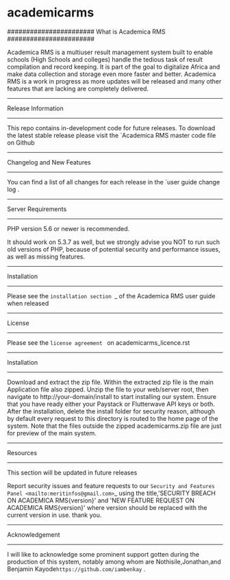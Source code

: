 # academicarms

#######################
What is Academica RMS
#######################

Academica RMS is a multiuser result management system built to enable schools
(High Schools and colleges) handle the tedious task of result compilation and 
record keeping. It is part of the goal to digitalize Africa and make data 
collection and storage even more faster and better. Academica RMS is a work in
progress as more updates will be released and many other features that are lacking
are completely delivered. 

*******************
Release Information
*******************

This repo contains in-development code for future releases. To download the
latest stable release please visit the `Academica RMS master code file on
Github

**************************
Changelog and New Features
**************************

You can find a list of all changes for each release in the `user
guide change log .

*******************
Server Requirements
*******************

PHP version 5.6 or newer is recommended.

It should work on 5.3.7 as well, but we strongly advise you NOT to run
such old versions of PHP, because of potential security and performance
issues, as well as missing features.

************
Installation
************

Please see the `installation section `_
of the Academica RMS user guide when released

*******
License
*******

Please see the `license agreement ` on academicarms_licence.rst

*******
Installation
*******
Download and extract the zip file. Within the extracted zip file is the main
Application file also zipped. Unzip the file to your web/server root, then navigate to 
http://your-domain/install to start installing our system. 
Ensure that you have ready either your Paystack or Flutterwave
API keys or both. After the installation, delete the install folder 
for security reason, although by default every request to this directory
is routed to the home page of the system.
Note that the files outside the zipped academicarms.zip file are just for 
preview of the main system.

*********
Resources
*********
This section will be updated in future releases

Report security issues and feature requests to our `Security and Features Panel <mailto:meritinfos@gmail.com>`_
using the title,'SECURITY BREACH ON ACADEMICA RMS{version}' and 'NEW FEATURE REQUEST ON ACADEMICA 
RMS{version}' where version should be replaced with the  current version in use.
thank you.
***************
Acknowledgement
***************

I will like to acknowledge some prominent support gotten during the production of this
system, notably among whom are Nothisile,Jonathan,and Benjamin Kayode`https://github.com/iambenkay` .
